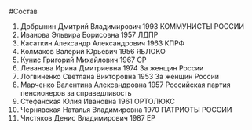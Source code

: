 #Состав
1. Добрынин Дмитрий Владимирович 1993 КОММУНИСТЫ РОССИИ
2. Иванова Эльвира Борисовна 1957 ЛДПР
3. Касаткин Александр Александрович 1963 КПРФ
4. Колмаков Валерий Юрьевич 1956 ЯБЛОКО
5. Кунис Григорий Михайлович 1967 СР
6. Леванова Ирина Дмитриевна 1974 За женщин России
7. Логвиненко Светлана Викторовна 1953 За женщин России
8. Марченко Валентина Александровна 1957 Российская партия пенсионеров за справедливость
9. Стефанская Юлия Ивановна 1961 ОРТОЛЮКС
10. Чернявская Наталья Владимировна 1970 ПАТРИОТЫ РОССИИ
11. Чистяков Денис Владимирович 1987 ЕР
